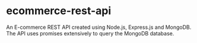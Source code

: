 # ecommerce-rest-api
An E-commerce REST API created using Node.js, Express.js and MongoDB. The API uses promises extensively to query the MongoDB database.
